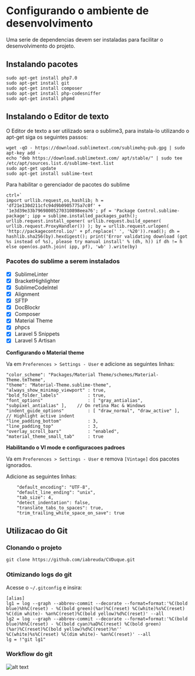 # Configurando o ambiente de desenvolvimento

Uma serie de dependencias devem ser instaladas para facilitar o desenvolvimento do projeto.

## Instalando pacotes

```
sudo apt-get install php7.0
sudo apt-get install git
sudo apt-get install composer
sudo apt-get install php-codesniffer
sudo apt-get install phpmd
```

## Instalando o Editor de texto

O Editor de texto a ser utilizado sera o sublime3, para instala-lo utilizando o apt-get siga os seguintes passos:
```
wget -qO - https://download.sublimetext.com/sublimehq-pub.gpg | sudo apt-key add -
echo "deb https://download.sublimetext.com/ apt/stable/" | sudo tee /etc/apt/sources.list.d/sublime-text.list
sudo apt-get update
sudo apt-get install sublime-text

```

Para habilitar o gerenciador de pacotes do sublime
```
ctrl+`
import urllib.request,os,hashlib; h = 'df21e130d211cfc94d9b0905775a7c0f' + '1e3d39e33b79698005270310898eea76'; pf = 'Package Control.sublime-package'; ipp = sublime.installed_packages_path(); urllib.request.install_opener( urllib.request.build_opener( urllib.request.ProxyHandler()) ); by = urllib.request.urlopen( 'http://packagecontrol.io/' + pf.replace(' ', '%20')).read(); dh = hashlib.sha256(by).hexdigest(); print('Error validating download (got %s instead of %s), please try manual install' % (dh, h)) if dh != h else open(os.path.join( ipp, pf), 'wb' ).write(by)
```
### Pacotes do sublime a serem instalados

- [x] SublimeLinter
- [x] Bracket​Highlighter
- [x] SublimeCodeIntel
- [x] Alignment
- [x] SFTP
- [x] Doc​Blockr
- [x] Composer
- [x] Material Theme
- [x] phpcs
- [x] Laravel 5 Snippets
- [x] Laravel 5 Artisan

**Configurando o Material theme**

Va em ``Preferences > Settings - User`` e adicione as seguintes linhas:

```
"color_scheme": "Packages/Material Theme/schemes/Material-Theme.tmTheme",
"theme": "Material-Theme.sublime-theme",
"always_show_minimap_viewport" : true,
"bold_folder_labels"           : true,
"font_options"                 : [ "gray_antialias", "subpixel_antialias" ],    // On retina Mac & Windows
"indent_guide_options"         : [ "draw_normal", "draw_active" ],   // Highlight active indent
"line_padding_bottom"          : 3,
"line_padding_top"             : 3,
"overlay_scroll_bars"          : "enabled",
"material_theme_small_tab"     : true
```

**Habilitando o VI mode e configuracoes padroes**

Va em ``Preferences > Settings - User`` e remova ``[Vintage]`` dos pacotes ignorados.

Adicione as seguintes linhas:

```
    "default_encoding": "UTF-8",
    "default_line_ending": "unix",
    "tab_size": 4,
    "detect_indentation": false,
    "translate_tabs_to_spaces": true,
    "trim_trailing_white_space_on_save": true
```

## Utilizacao do Git

### Clonando o projeto
```
git clone https://github.com/iabreuda/CVDuque.git
```

### Otimizando logs do git

Acesse o ``~/.gitconfig`` e insira:

```
[alias]
lg1 = log --graph --abbrev-commit --decorate --format=format:'%C(bold blue)%h%C(reset) - %C(bold green)(%ar)%C(reset) %C(white)%s%C(reset) %C(dim white)- %an%C(reset)%C(bold yellow)%d%C(reset)' --all
lg2 = log --graph --abbrev-commit --decorate --format=format:'%C(bold blue)%h%C(reset) - %C(bold cyan)%aD%C(reset) %C(bold green)(%ar)%C(reset)%C(bold yellow)%d%C(reset)%n''          %C(white)%s%C(reset) %C(dim white)- %an%C(reset)' --all
lg = !"git lg1"
```

### Workflow do git

![alt text](https://wac-cdn-a.atlassian.com/dam/jcr:21cf772d-2ba5-4686-8259-fcd6fd2311df/05.svg?cdnVersion=fi)